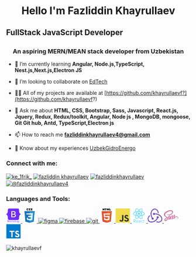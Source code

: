 <h1 align="center">Hello I'm Fazliddin Khayrullaev </h1>
<h2> FullStack JavaScript Developer <h2/>
<h3 align="center">An aspiring MERN/MEAN stack developer from Uzbekistan</h3>

- 🌱 I’m currently learning **Angular, Node.js,TypeScript, Nest.js,Next.js,Electron JS**

- 👯 I’m looking to collaborate on [EdTech](https://github.com/khayrullaevf/edTech)

- 👨‍💻 All of my projects are available at [https://github.com/khayrullaevf?](https://github.com/khayrullaevf?)

<!-- - 📝 I regularly write articles on [https://t.me/fazliddinkhayrullaev](https://t.me/fazliddinkhayrullaev) -->

- 💬 Ask me about **HTML, CSS, Bootstrap, Sass, Javascript, React.js, Jquery, Redux, Redux/toolkit, Angular, Node js , MongoDB, mongoose, Git Git hub, Antd, TypeScript,Electron js**

- 📫 How to reach me **fazliddinkhayrullaev4@gmail.com**

- 📄 Know about my experiences [UzbekGidroEnergo](https://github.com/uzgidro)

<h3 align="left">Connect with me:</h3>
<p align="left">
<a href="https://twitter.com/fazliddinkhoff" target="blank"><img align="center" src="https://raw.githubusercontent.com/rahuldkjain/github-profile-readme-generator/master/src/images/icons/Social/twitter.svg" alt="ke_1frik_" height="30" width="40" /></a>
<a href="https://www.linkedin.com/in/fazliddin-khayrullaev-3a3b34228/" target="blank"><img align="center" src="https://raw.githubusercontent.com/rahuldkjain/github-profile-readme-generator/master/src/images/icons/Social/linked-in-alt.svg" alt="fazliddin khayrullaev" height="30" width="40" /></a>
<a href="https://instagram.com/fazliddinkhayrullaev" target="blank"><img align="center" src="https://raw.githubusercontent.com/rahuldkjain/github-profile-readme-generator/master/src/images/icons/Social/instagram.svg" alt="fazliddinkhayrullaev" height="30" width="40" /></a>
<a href="https://medium.com/@fazliddinkhayrullaev4" target="blank"><img align="center" src="https://raw.githubusercontent.com/rahuldkjain/github-profile-readme-generator/master/src/images/icons/Social/medium.svg" alt="@fazliddinkhayrullaev4" height="30" width="40" /></a>
</p>

<h3 align="left">Languages and Tools:</h3>
<p align="left"> <a href="https://getbootstrap.com" target="_blank" rel="noreferrer"> <img src="https://raw.githubusercontent.com/devicons/devicon/master/icons/bootstrap/bootstrap-plain-wordmark.svg" alt="bootstrap" width="40" height="40"/> </a> <a href="https://www.w3schools.com/css/" target="_blank" rel="noreferrer"> <img src="https://raw.githubusercontent.com/devicons/devicon/master/icons/css3/css3-original-wordmark.svg" alt="css3" width="40" height="40"/> </a> <a href="https://www.figma.com/" target="_blank" rel="noreferrer"> <img src="https://www.vectorlogo.zone/logos/figma/figma-icon.svg" alt="figma" width="40" height="40"/> </a> <a href="https://firebase.google.com/" target="_blank" rel="noreferrer"> <img src="https://www.vectorlogo.zone/logos/firebase/firebase-icon.svg" alt="firebase" width="40" height="40"/> </a> <a href="https://git-scm.com/" target="_blank" rel="noreferrer"> <img src="https://www.vectorlogo.zone/logos/git-scm/git-scm-icon.svg" alt="git" width="40" height="40"/> </a> <a href="https://www.w3.org/html/" target="_blank" rel="noreferrer"> <img src="https://raw.githubusercontent.com/devicons/devicon/master/icons/html5/html5-original-wordmark.svg" alt="html5" width="40" height="40"/> </a> <a href="https://developer.mozilla.org/en-US/docs/Web/JavaScript" target="_blank" rel="noreferrer"> <img src="https://raw.githubusercontent.com/devicons/devicon/master/icons/javascript/javascript-original.svg" alt="javascript" width="40" height="40"/> </a> <a href="https://reactjs.org/" target="_blank" rel="noreferrer"> <img src="https://raw.githubusercontent.com/devicons/devicon/master/icons/react/react-original-wordmark.svg" alt="react" width="40" height="40"/> </a> <a href="https://redux.js.org" target="_blank" rel="noreferrer"> <img src="https://raw.githubusercontent.com/devicons/devicon/master/icons/redux/redux-original.svg" alt="redux" width="40" height="40"/> </a> <a href="https://sass-lang.com" target="_blank" rel="noreferrer"> <img src="https://raw.githubusercontent.com/devicons/devicon/master/icons/sass/sass-original.svg" alt="sass" width="40" height="40"/> </a> <a href="https://www.typescriptlang.org/" target="_blank" rel="noreferrer"> <img src="https://raw.githubusercontent.com/devicons/devicon/master/icons/typescript/typescript-original.svg" alt="typescript" width="40" height="40"/> </a> </p>

<p><img align="left" src="https://github-readme-stats.vercel.app/api/top-langs?username=khayrullaevf&show_icons=true&locale=en&layout=compact" alt="khayrullaevf" /></p>

